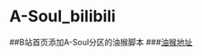 # A-Soul_bilibili
##B站首页添加A-Soul分区的油猴脚本
###[油猴地址](https://greasyfork.org/zh-CN/scripts/440571-b%E7%AB%99%E9%A6%96%E9%A1%B5%E6%B7%BB%E5%8A%A0a-soul%E5%88%86%E5%8C%BA)
